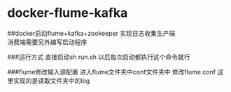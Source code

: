 # docker-flume-kafka

##docker启动flume+kafka+zookeeper  实现日志收集生产端  
消费端需要另外编写启动程序

###运行方式
 直接启动sh run.sh 以后每次启动都执行这个命令就行

###flume修改输入源配置
 进入flume文件夹中conf文件夹中 修改flume.conf 这里实现的是读取文件夹中的log
